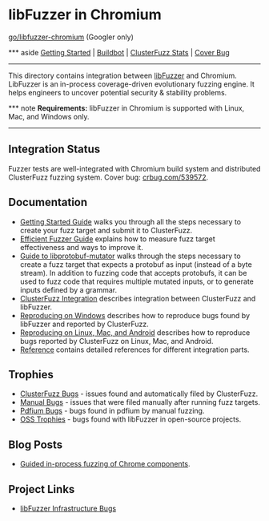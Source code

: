 # libFuzzer in Chromium

[go/libfuzzer-chromium](https://goto.google.com/libfuzzer-chromium) (Googler only)

*** aside
[Getting Started](getting_started.md)
| [Buildbot]
| [ClusterFuzz Stats]
| [Cover Bug]
***

This directory contains integration between [libFuzzer] and Chromium.
LibFuzzer is an in-process coverage-driven evolutionary fuzzing engine. It helps
engineers to uncover potential security & stability problems.

*** note
**Requirements:** libFuzzer in Chromium is supported with Linux, Mac, and
Windows only.
***

## Integration Status

Fuzzer tests are well-integrated with Chromium build system and distributed
ClusterFuzz fuzzing system. Cover bug: [crbug.com/539572].

## Documentation

* [Getting Started Guide] walks you through all the steps necessary to create
your fuzz target and submit it to ClusterFuzz.
* [Efficient Fuzzer Guide] explains how to measure fuzz target effectiveness and
ways to improve it.
* [Guide to libprotobuf-mutator] walks through the steps necessary to create a
fuzz target that expects a protobuf as input (instead of a byte stream). In
addition to fuzzing code that accepts protobufs, it can be used to fuzz
code that requires multiple mutated inputs, or to generate inputs defined by a
grammar.
* [ClusterFuzz Integration] describes integration between ClusterFuzz and
libFuzzer.
* [Reproducing on Windows] describes how to reproduce bugs found by libFuzzer
  and reported by ClusterFuzz.
* [Reproducing on Linux, Mac, and Android] describes how to reproduce bugs
  reported by ClusterFuzz on Linux, Mac, and Android.
* [Reference] contains detailed references for different integration parts.

## Trophies
* [ClusterFuzz Bugs] - issues found and automatically filed by ClusterFuzz.
* [Manual Bugs] - issues that were filed manually after running fuzz targets.
* [Pdfium Bugs] - bugs found in pdfium by manual fuzzing.
* [OSS Trophies] - bugs found with libFuzzer in open-source projects.


## Blog Posts
* [Guided in-process fuzzing of Chrome components].

## Project Links
* [libFuzzer Infrastructure Bugs]

[Buildbot]: https://ci.chromium.org/p/chromium/g/chromium.fuzz/builders
[Cover Bug]: https://bugs.chromium.org/p/chromium/issues/detail?id=539572
[Getting Started Guide]: getting_started.md
[Efficient Fuzzer Guide]: efficient_fuzzer.md
[Guide to libprotobuf-mutator]: libprotobuf-mutator.md
[ClusterFuzz Integration]: clusterfuzz.md
[Reproducing on Windows]: reproducing_on_windows.md
[Reproducing on Linux, Mac, and Android]: https://github.com/google/clusterfuzz-tools
[Reference]: reference.md
[ClusterFuzz Bugs]: https://bugs.chromium.org/p/chromium/issues/list?can=1&q=label:Stability-LibFuzzer%20label:ClusterFuzz&sort=-modified&colspec=ID%20Pri%20M%20Stars%20ReleaseBlock%20Component%20Status%20Owner%20Summary%20OS%20Modified
[ClusterFuzz Stats]: https://clusterfuzz.com/fuzzer-stats/by-fuzzer/fuzzer/libFuzzer/job/libfuzzer_chrome_asan
[Pdfium Bugs]: https://bugs.chromium.org/p/pdfium/issues/list?can=1&q=libfuzzer&colspec=ID+Type+Status+Priority+Milestone+Owner+Summary&cells=tiles
[Manual Bugs]: https://bugs.chromium.org/p/chromium/issues/list?can=1&q=label%3AStability-LibFuzzer+-label%3AClusterFuzz&sort=-modified&colspec=ID+Pri+M+Stars+ReleaseBlock+Component+Status+Owner+Summary+OS+Modified&x=m&y=releaseblock&cells=ids
[OSS Trophies]: http://llvm.org/docs/LibFuzzer.html#trophies
[Guided in-process fuzzing of Chrome components]: https://security.googleblog.com/2016/08/guided-in-process-fuzzing-of-chrome.html
[crbug.com/539572]: https://bugs.chromium.org/p/chromium/issues/detail?id=539572
[libFuzzer]: http://llvm.org/docs/LibFuzzer.html
[libFuzzer Infrastructure Bugs]: https://bugs.chromium.org/p/chromium/issues/list?q=label:LibFuzzer-Infra
